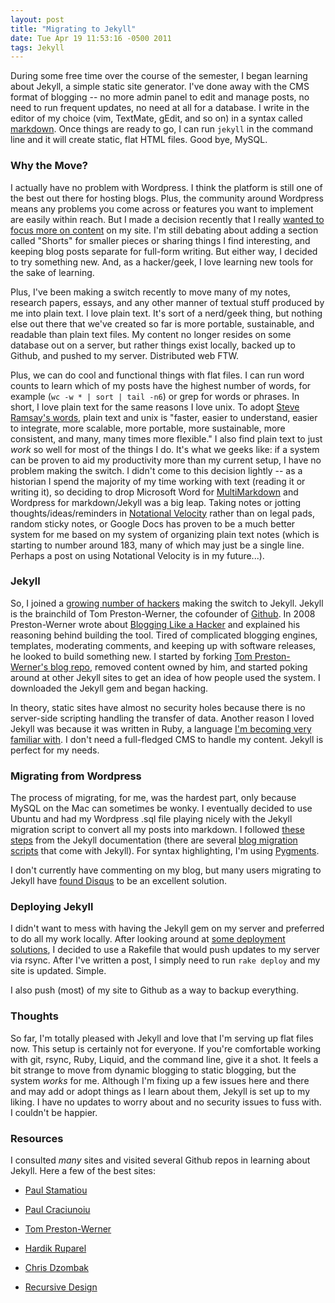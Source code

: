 ```yaml
---
layout: post
title: "Migrating to Jekyll"
date: Tue Apr 19 11:53:16 -0500 2011
tags: Jekyll
---
```

During some free time over the course of the semester, I began learning about Jekyll, a simple static site generator. I've done away with the CMS format of blogging -- no more admin panel to edit and manage posts, no need to run frequent updates, no need at all for a database. I write in the editor of my choice (vim, TextMate, gEdit, and so on) in a syntax called [markdown](http://daringfireball.net/projects/markdown/). Once things are ready to go, I can run <code>jekyll</code> in the command line and it will create static, flat HTML files. Good bye, MySQL.

### Why the Move?

I actually have no problem with Wordpress. I think the platform is still one of the best out there for hosting blogs. Plus, the community around Wordpress means any problems you come across or features you want to implement are easily within reach. But I made a decision recently that I really [wanted to focus more on content](http://www.jasonheppler.org/refocusing-on-content.html) on my site. I'm still debating about adding a section called "Shorts" for smaller pieces or sharing things I find interesting, and keeping blog posts separate for full-form writing. But either way, I decided to try something new. And, as a hacker/geek, I love learning new tools for the sake of learning.

Plus, I've been making a switch recently to move many of my notes, research papers, essays, and any other manner of textual stuff produced by me into plain text. I love plain text. It's sort of a nerd/geek thing, but nothing else out there that we've created so far is more portable, sustainable, and readable than plain text files. My content no longer resides on some database out on a server, but rather things exist locally, backed up to Github, and pushed to my server. Distributed web FTW.

Plus, we can do cool and functional things with flat files. I can run word counts to learn which of my posts have the highest number of words, for example (<code>wc -w * | sort | tail -n6</code>) or grep for words or phrases. In short, I love plain text for the same reasons I love unix. To adopt [Steve Ramsay's words](http://lenz.unl.edu/wordpress/?p=415), plain text and unix is "faster, easier to understand, easier to integrate, more scalable, more portable, more sustainable, more consistent, and many, many times more flexible." I also find plain text to just *work* so well for most of the things I do. It's what we geeks like: if a system can be proven to aid my productivity more than my current setup, I have no problem making the switch. I didn't come to this decision lightly -- as a historian I spend the majority of my time working with text (reading it or writing it), so deciding to drop Microsoft Word for [MultiMarkdown](http://fletcherpenney.net/multimarkdown/) and Wordpress for markdown/Jekyll was a big leap. Taking notes or jotting thoughts/ideas/reminders in [Notational Velocity](http://notational.net/) rather than on legal pads, random sticky notes, or Google Docs has proven to be a much better system for me based on my system of organizing plain text notes (which is starting to number around 183, many of which may just be a single line. Perhaps a post on using Notational Velocity is in my future...). 

### Jekyll

So, I joined a [growing number of hackers](https://github.com/mojombo/jekyll/wiki/sites) making the switch to Jekyll. Jekyll is the brainchild of Tom Preston-Werner, the cofounder of [Github](http://github.com). In 2008 Preston-Werner wrote about [Blogging Like a Hacker](http://tom.preston-werner.com/2008/11/17/blogging-like-a-hacker.html) and explained his reasoning behind building the tool. Tired of complicated blogging engines, templates, moderating comments, and keeping up with software releases, he looked to build something new. I started by forking [Tom Preston-Werner's blog repo](https://github.com/mojombo/tpw), removed content owned by him, and started poking around at other Jekyll sites to get an idea of how people used the system. I downloaded the Jekyll gem and began hacking.

In theory, static sites have almost no security holes because there is no server-side scripting handling the transfer of data. Another reason I loved Jekyll was because it was written in Ruby, a language [I'm becoming very familiar with](http://www.jasonheppler.org/the-rubyist-historian-the-series.html). I don't need a full-fledged CMS to handle my content. Jekyll is perfect for my needs.

### Migrating from Wordpress

The process of migrating, for me, was the hardest part, only because MySQL on the Mac can sometimes be wonky. I eventually decided to use Ubuntu and had my Wordpress .sql file playing nicely with the Jekyll migration script to convert all my posts into markdown. I followed [these steps](wiki.github.com/mojombo/jekyll/install) from the Jekyll documentation (there are several [blog migration scripts](wiki.github.com/mjombo/jekyll/blog-migrations) that come with Jekyll). For syntax highlighting, I'm using [Pygments](http://pygments.org). 

I don't currently have commenting on my blog, but many users migrating to Jekyll have [found Disqus](http://paulstamatiou.com/how-to-wordpress-to-jekyll) to be an excellent solution.

### Deploying Jekyll

I didn't want to mess with having the Jekyll gem on my server and preferred to do all my work locally. After looking around at [some deployment solutions](https://github.com/mojombo/jekyll/wiki/Deployment), I decided to use a Rakefile that would push updates to my server via rsync. After I've written a post, I simply need to run <code>rake deploy</code> and my site is updated. Simple.

I also push (most) of my site to Github as a way to backup everything. 

### Thoughts

So far, I'm totally pleased with Jekyll and love that I'm serving up flat files now. This setup is certainly not for everyone. If you're comfortable working with git, rsync, Ruby, Liquid, and the command line, give it a shot. It feels a bit strange to move from dynamic blogging to static blogging, but the system *works* for me. Although I'm fixing up a few issues here and there and may add or adopt things as I learn about them, Jekyll is set up to my liking. I have no updates to worry about and no security issues to fuss with. I couldn't be happier.

### Resources

I consulted *many* sites and visited several Github repos in learning about Jekyll. Here a few of the best sites:

* [Paul Stamatiou](http://paulstamatiou.com/how-to-wordpress-to-jekyll)

* [Paul Craciunoiu](embrangler.com/2010/03/embrangler-moving-to-jekyll/)

* [Tom Preston-Werner](tom.preston-werner.com/2008/11/17/blogging-like-a-hacker.html)

* [Hardik Ruparel](blog.hardikr.com)

* [Chris Dzombak](chris.dzombak.name/blog/2011/02/moving-from-wordpress-to-jekyll)

* [Recursive Design](recursive-design.com/blog/2010/10/12/static-blogging-the-jekyll-way)
